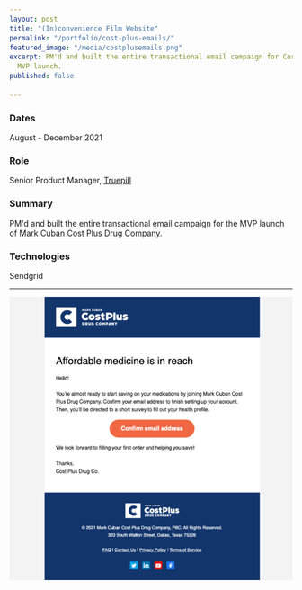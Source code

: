```yaml
---
layout: post
title: "(In)convenience Film Website"
permalink: "/portfolio/cost-plus-emails/"
featured_image: "/media/costplusemails.png"
excerpt: PM'd and built the entire transactional email campaign for Cost Plus Drugs
  MVP launch.
published: false

---
```

### Dates

August - December 2021

### Role

Senior Product Manager, [Truepill](https://truepill.com/ "Truepill")

### Summary

PM'd and built the entire transactional email campaign for the MVP launch of [Mark Cuban Cost Plus Drug Company](https://costplusdrugs.com/).

### Technologies

Sendgrid

***

![](/media/costplusemails.png)